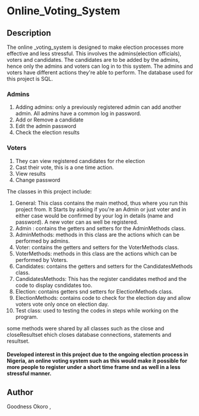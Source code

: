﻿# Online_Voting_System
 
## Description
The online _voting_system is designed to make election processes more effective and less stressful. This involves the admins(election officials), voters and candidates. The candidates are to be added by the admins, hence only the admins and voters can log in to this system.
The admins and voters have different actions they're able to perform. The database used for this project is SQL.
### Admins
1. Adding admins: only a previously registered admin can add another admin. All admins have a common log in password.
2. Add or Remove a candidate
3. Edit the admin password
4. Check the election results
### Voters
1. They can view registered candidates for rhe election
2. Cast their vote, this is a one time action.
3. View results
4. Change password

The classes in this project include:
1. General: This class contains the main method, thus where you run this project from. It Starts by asking if you're an Admin or just voter and in either case would be confirmed by your log in details (name and password). A new voter can as well be registered.
2. Admin : contains the getters and setters for the AdminMethods class.
3. AdminMethods: methods in this class are the actions which can be performed by admins.
4. Voter: contains the getters and setters for the VoterMethods class.
5. VoterMethods: methods in this class are the actions which can be performed by Voters.
6. Candidates: contains the getters and setters for the CandidatesMethods class.
7. CandidatesMethods: This has the register candidates method and the code to display csndidates too.
8. Election: contains getters snd setters for ElectionMethods class.
9. ElectionMethods: contains code to check for the election day and allow voters vote only once on election day. 
10. Test class: used to testing the codes in steps while working on the program.

some methods were shared by all classes such as the close and closeResultset ehich closes database connections, statements and resultset.

#### Developed interest in this project due to the ongoing election process in Nigeria, an online voting system such as this would make it possible for more people to register under a short time frame snd as well in a less stressful manner.
## Author
Goodness Okoro
       , 

